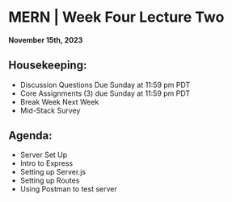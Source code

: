 # MERN | Week Four Lecture Two
#### November 15th, 2023

## Housekeeping:
- Discussion Questions Due Sunday at 11:59 pm PDT
- Core Assignments (3) due Sunday at 11:59 pm PDT
- Break Week Next Week
- Mid-Stack Survey

## Agenda:
- Server Set Up
- Intro to Express
- Setting up Server.js
- Setting up Routes
- Using Postman to test server